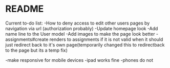 # README

Current to-do list:
-How to deny access to edit other users pages by navigation via url (authorization probably)
-Update homepage look
-Add name line to the User model
-Add images to make the page look better
-assignments#create renders to assignments if it is not valid when it should just redirect back to it's own page(temporarily changed this to redirectback to the page but its a temp fix)

-make responsive for mobile devices
  -ipad works fine
  -phones do not